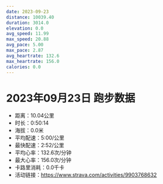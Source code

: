 ```yaml
---
date: 2023-09-23
distance: 10039.40
duration: 3014.0
elevation: 0.0
avg_speed: 11.99
max_speed: 20.88
avg_pace: 5.00
max_pace: 2.87
avg_heartrate: 132.6
max_heartrate: 156.0
calories: 0.0
---
```


# 2023年09月23日 跑步数据

- 距离：10.04公里
- 时长：0:50:14
- 海拔：0.0米
- 平均配速：5:00/公里
- 最快配速：2:52/公里
- 平均心率：132.6次/分钟
- 最大心率：156.0次/分钟
- 卡路里消耗：0.0千卡
- 活动链接：https://www.strava.com/activities/9903768632
